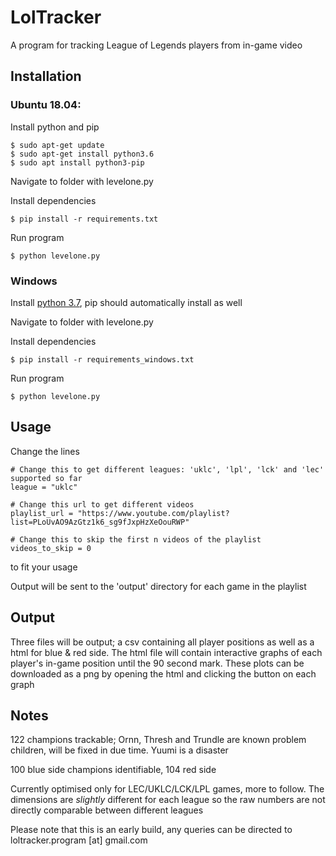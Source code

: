 # LolTracker

A program for tracking League of Legends players from in-game video

## Installation

### Ubuntu 18.04:

Install python and pip

```
$ sudo apt-get update
$ sudo apt-get install python3.6
$ sudo apt install python3-pip

```
Navigate to folder with levelone.py

Install dependencies
```
$ pip install -r requirements.txt
```
Run program

```
$ python levelone.py
```

### Windows

Install [python 3.7](https://docs.python.org/3/using/windows.html), pip should automatically install as well

Navigate to folder with levelone.py

Install dependencies
```
$ pip install -r requirements_windows.txt
```
Run program

```
$ python levelone.py
```


## Usage

Change the lines
```
# Change this to get different leagues: 'uklc', 'lpl', 'lck' and 'lec' supported so far
league = "uklc"

# Change this url to get different videos
playlist_url = "https://www.youtube.com/playlist?list=PLoUvAO9AzGtz1k6_sg9fJxpHzXeOouRWP"

# Change this to skip the first n videos of the playlist
videos_to_skip = 0
```
to fit your usage

Output will be sent to the 'output' directory for each game in the playlist

## Output

Three files will be output; a csv containing all player positions as well as a html for blue & red side. The html file will contain interactive graphs of each player's in-game position until the 90 second mark. These plots can be downloaded as a png by opening the html and clicking the button on each graph


## Notes

122 champions trackable; Ornn, Thresh and Trundle are known problem children, will be fixed in due time. Yuumi is a disaster

100 blue side champions identifiable, 104 red side

Currently optimised only for LEC/UKLC/LCK/LPL games, more to follow. The dimensions are *slightly* different for each league so the raw numbers are not directly comparable between different leagues

Please note that this is an early build, any queries can be directed to  loltracker.program [at] gmail.com
